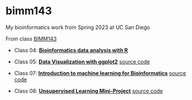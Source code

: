 # bimm143
My bioinformatics work from Spring 2023 at UC San Diego

From class [BIMM143](https://bioboot.github.io/bimm143_S23/schedule/#11)

- Class 04: [**Bioinformatics data analysis with R**](https://github.com/nataliek13/bimm143/blob/main/class04/class04.pdf)

- Class 05: [**Data Visualization with ggplot2**](https://github.com/nataliek13/bimm143/blob/main/class05/class05.pdf) [source code](https://github.com/nataliek13/bimm143/blob/main/class05/class05.qmd)

- Class 07: [**Introduction to machine learning for Bioinformatics**](https://github.com/nataliek13/bimm143/blob/main/class07/class07.pdf) [source code](https://github.com/nataliek13/bimm143/blob/main/class07/class07.qmd)

- Class 08: [**Unsupervised Learning Mini-Project**](https://github.com/nataliek13/bimm143/blob/main/class%2008%3A%20marchine%20learning/class08.pdf) [source code](https://github.com/nataliek13/bimm143/blob/main/class%2008%3A%20marchine%20learning/class08.qmd)
